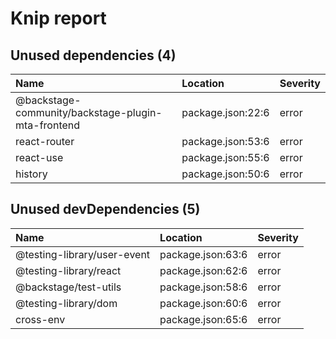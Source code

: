 # Knip report

## Unused dependencies (4)

| Name                                               | Location          | Severity |
| :------------------------------------------------- | :---------------- | :------- |
| @backstage-community/backstage-plugin-mta-frontend | package.json:22:6 | error    |
| react-router                                       | package.json:53:6 | error    |
| react-use                                          | package.json:55:6 | error    |
| history                                            | package.json:50:6 | error    |

## Unused devDependencies (5)

| Name                        | Location          | Severity |
| :-------------------------- | :---------------- | :------- |
| @testing-library/user-event | package.json:63:6 | error    |
| @testing-library/react      | package.json:62:6 | error    |
| @backstage/test-utils       | package.json:58:6 | error    |
| @testing-library/dom        | package.json:60:6 | error    |
| cross-env                   | package.json:65:6 | error    |
